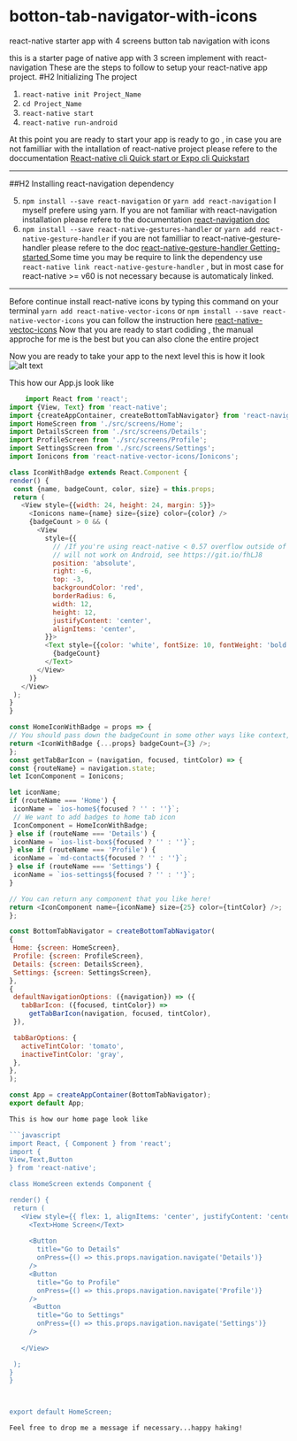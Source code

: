 # botton-tab-navigator-with-icons
react-native starter app with 4 screens button tab navigation with icons 

this is a starter page of native app with 3 screen implement with react-navigation 
These are the steps to follow to setup your react-native app project.
#H2 Initializing The project
1. `react-native init Project_Name`
2. `cd Project_Name `
3. `react-native start`
4. `react-native run-android`

At this point you are ready to start your app is ready to go , in case you are not familliar with the intallation of react-native project please
refere to the doccumentation [React-native cli Quick start or Expo cli Quickstart ](https://facebook.github.io/react-native/docs/getting-started
"react-native getting start") 
***
##H2 Installing react-navigation dependency

5. `npm install --save react-navigation` or `yarn add react-navigation` I myself prefere using yarn.
If you are not familiar with react-navigation installation please refere to the documentation 
[react-navigation doc ](https://reactnavigation.org/docs/en/getting-started.html) 
6. `npm install --save react-native-gestures-handler` or `yarn add react-native-gesture-handler`
if you are not familliar to react-native-gesture-handler please refere to the doc 
[react-native-gesture-handler Getting-started ](https://kmagiera.github.io/react-native-gesture-handler/docs/getting-started.html)
Some time you may be require to link the dependency use `react-native link react-native-gesture-handler` , 
but in most case for react-native >= v60 is not necessary because is automaticaly linked.

***
Before continue 
install react-native icons by typing this command on your terminal `yarn add react-native-vector-icons` or
`npm install --save react-native-vector-icons` you can follow the instruction here [react-native-vectoc-icons](https://github.com/oblador/react-native-vector-icons)
Now that you are ready to start codiding , the manual approche for me is the best but you can also clone the entire project 

Now you are ready to take your app to the next level this is how it look
![alt text](https://github.com/MariusMonkam/bottom-tab-navigator-with-icons-marius/blob/master/Screenshot_2019-08-20-19-47-58_resized_20190820_075137802.png " bottom-tab-navigatior 4 screens with react-navigation")

This how our App.js look like
   ```javascript
       import React from 'react';
import {View, Text} from 'react-native';
import {createAppContainer, createBottomTabNavigator} from 'react-navigation';
import HomeScreen from './src/screens/Home';
import DetailsScreen from './src/screens/Details';
import ProfileScreen from './src/screens/Profile';
import SettingsScreen from './src/screens/Settings';
import Ionicons from 'react-native-vector-icons/Ionicons';

class IconWithBadge extends React.Component {
  render() {
    const {name, badgeCount, color, size} = this.props;
    return (
      <View style={{width: 24, height: 24, margin: 5}}>
        <Ionicons name={name} size={size} color={color} />
        {badgeCount > 0 && (
          <View
            style={{
              // /If you're using react-native < 0.57 overflow outside of the parent
              // will not work on Android, see https://git.io/fhLJ8
              position: 'absolute',
              right: -6,
              top: -3,
              backgroundColor: 'red',
              borderRadius: 6,
              width: 12,
              height: 12,
              justifyContent: 'center',
              alignItems: 'center',
            }}>
            <Text style={{color: 'white', fontSize: 10, fontWeight: 'bold'}}>
              {badgeCount}
            </Text>
          </View>
        )}
      </View>
    );
  }
}

const HomeIconWithBadge = props => {
  // You should pass down the badgeCount in some other ways like context, redux, mobx or event emitters.
  return <IconWithBadge {...props} badgeCount={3} />;
};
const getTabBarIcon = (navigation, focused, tintColor) => {
  const {routeName} = navigation.state;
  let IconComponent = Ionicons;

  let iconName;
  if (routeName === 'Home') {
    iconName = `ios-home${focused ? '' : ''}`;
    // We want to add badges to home tab icon
    IconComponent = HomeIconWithBadge;
  } else if (routeName === 'Details') {
    iconName = `ios-list-box${focused ? '' : ''}`;
  } else if (routeName === 'Profile') {
    iconName = `md-contact${focused ? '' : ''}`;
  } else if (routeName === 'Settings') {
    iconName = `ios-settings${focused ? '' : ''}`;
  }

  // You can return any component that you like here!
  return <IconComponent name={iconName} size={25} color={tintColor} />;
};

const BottomTabNavigator = createBottomTabNavigator(
  {
    Home: {screen: HomeScreen},
    Profile: {screen: ProfileScreen},
    Details: {screen: DetailsScreen},
    Settings: {screen: SettingsScreen},
  },
  {
    defaultNavigationOptions: ({navigation}) => ({
      tabBarIcon: ({focused, tintColor}) =>
        getTabBarIcon(navigation, focused, tintColor),
    }),

    tabBarOptions: {
      activeTintColor: 'tomato',
      inactiveTintColor: 'gray',
    },
  },
);

const App = createAppContainer(BottomTabNavigator);
export default App;

This is how our home page look like 

```javascript
import React, { Component } from 'react';
import { 
  View,Text,Button
 } from 'react-native';
 
 class HomeScreen extends Component {
 
  render() {
    return (
      <View style={{ flex: 1, alignItems: 'center', justifyContent: 'center' }}>
        <Text>Home Screen</Text>
       
        <Button
          title="Go to Details"
          onPress={() => this.props.navigation.navigate('Details')}
        />
        <Button
          title="Go to Profile"
          onPress={() => this.props.navigation.navigate('Profile')}
        />
         <Button
          title="Go to Settings"
          onPress={() => this.props.navigation.navigate('Settings')}
        />
        
      </View>

    );
  }
}



export default HomeScreen;
```
```
Feel free to drop me a message if necessary...happy haking!
